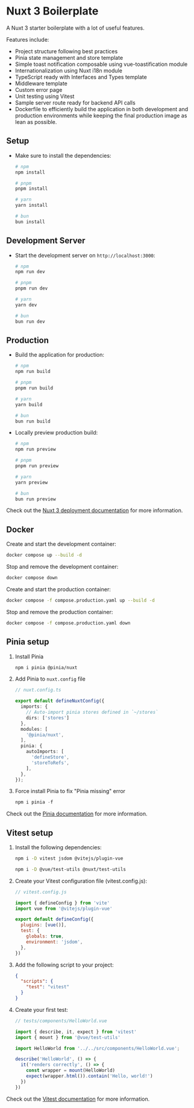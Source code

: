 # Nuxt 3 Boilerplate

A Nuxt 3 starter boilerplate with a lot of useful features.

Features include:

* Project structure following best practices
* Pinia state management and store template
* Simple toast notification composable using vue-toastification module
* Internationalization using Nuxt i18n module
* TypeScript ready with Interfaces and Types template
* Middleware template
* Custom error page
* Unit testing using Vitest
* Sample server route ready for backend API calls
* Dockerfile to efficiently build the application in both development and production environments while keeping the final production image as lean as possible.

## Setup

* Make sure to install the dependencies:

    ```bash
    # npm
    npm install

    # pnpm
    pnpm install

    # yarn
    yarn install

    # bun
    bun install
    ```

## Development Server

* Start the development server on `http://localhost:3000`:

    ```bash
    # npm
    npm run dev

    # pnpm
    pnpm run dev

    # yarn
    yarn dev

    # bun
    bun run dev
    ```

## Production

* Build the application for production:

    ```bash
    # npm
    npm run build

    # pnpm
    pnpm run build

    # yarn
    yarn build

    # bun
    bun run build
    ```

* Locally preview production build:

    ```bash
    # npm
    npm run preview

    # pnpm
    pnpm run preview

    # yarn
    yarn preview

    # bun
    bun run preview
    ```

Check out the [Nuxt 3 deployment documentation](https://nuxt.com/docs/getting-started/deployment) for more information.

## Docker

Create and start the development container:

  ```bash
  docker compose up --build -d
  ```
  
Stop and remove the development container:

  ```bash
  docker compose down
  ```

Create and start the production container:

  ```bash
  docker compose -f compose.production.yaml up --build -d
  ```

Stop and remove the production container:

  ```bash
  docker compose -f compose.production.yaml down
  ```

## Pinia setup

1. Install Pinia

    ```bash
    npm i pinia @pinia/nuxt
    ```

3. Add Pinia to `nuxt.config` file

    ```typescript
    // nuxt.config.ts

    export default defineNuxtConfig({
      imports: {
        // Auto-import pinia stores defined in `~/stores`
        dirs: ['stores']
      },
      modules: [
        '@pinia/nuxt',
      ],
      pinia: {
        autoImports: [
          'defineStore',
          'storeToRefs',
        ],
      },
    });
    ```
4. Force install Pinia to fix "Pinia missing" error

    ```typescript
    npm i pinia -f
    ```
Check out the [Pinia documentation](https://pinia.vuejs.org/introduction.html) for more information.

## Vitest setup

1. Install the following dependencies:

    ```bash
    npm i -D vitest jsdom @vitejs/plugin-vue
    ```

    ```bash
    npm i -D @vue/test-utils @nuxt/test-utils
    ```

2. Create your Vitest configuration file (vitest.config.js):

    ```javascript
    // vitest.config.js

    import { defineConfig } from 'vite'
    import vue from '@vitejs/plugin-vue'

    export default defineConfig({
      plugins: [vue()],
      test: {
        globals: true,
        environment: 'jsdom',
      },
    })
    ```

3. Add the following script to your project:

    ```json
    {
      "scripts": {
        "test": "vitest"
      }
    }
    ```

4. Create your first test:


    ```typescript
    // tests/components/HelloWorld.vue

    import { describe, it, expect } from 'vitest'
    import { mount } from '@vue/test-utils'

    import HelloWorld from '../../src/components/HelloWorld.vue';

    describe('HelloWorld', () => {
      it('renders correctly', () => {
        const wrapper = mount(HelloWorld)
        expect(wrapper.html()).contain('Hello, world!')
      })
    })
    ```
Check out the [Vitest documentation](https://vitest.dev/guide/) for more information.
